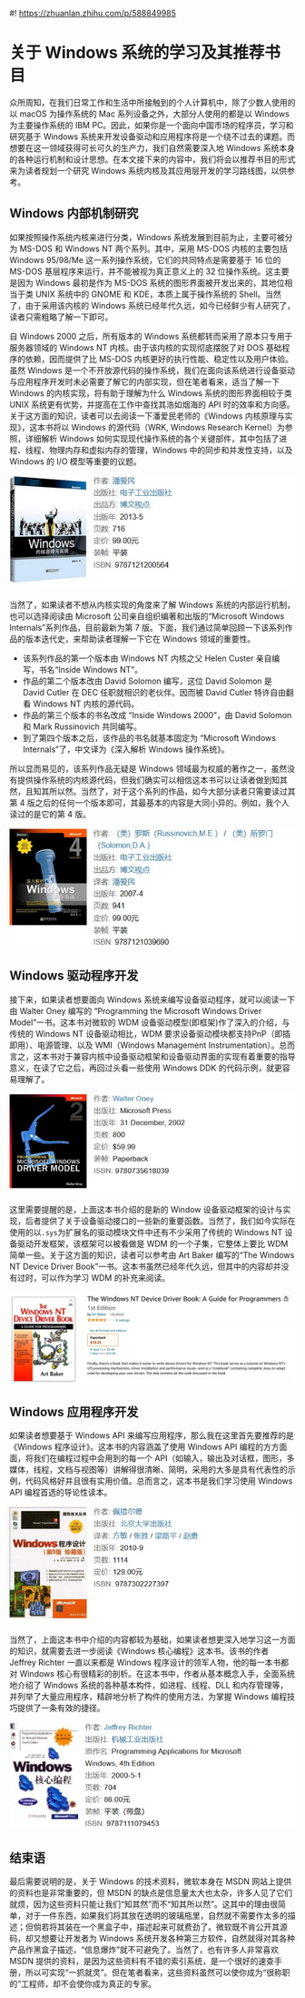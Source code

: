 #! https://zhuanlan.zhihu.com/p/588849985
# 关于 Windows 系统的学习及其推荐书目

众所周知，在我们日常工作和生活中所接触到的个人计算机中，除了少数人使用的以 macOS 为操作系统的 Mac 系列设备之外，大部分人使用的都是以 Windows 为主要操作系统的 IBM PC。因此，如果你是一个面向中国市场的程序员，学习和研究基于 Windows 系统来开发设备驱动和应用程序将是一个绕不过去的课题。而想要在这一领域获得可长可久的生产力，我们自然需要深入地 Windows 系统本身的各种运行机制和设计思想。在本文接下来的内容中，我们将会以推荐书目的形式来为读者规划一个研究 Windows 系统内核及其应用层开发的学习路线图，以供参考。

## Windows 内部机制研究

如果按照操作系统内核来进行分类，Windows 系统发展到目前为止，主要可被分为 MS-DOS 和 Windows NT 两个系列。其中，采用 MS-DOS 内核的主要包括 Windows 95/98/Me 这一系列操作系统，它们的共同特点是需要基于 16 位的 MS-DOS 基层程序来运行，并不能被视为真正意义上的 32 位操作系统。这主要是因为 Windows 最初是作为 MS-DOS 系统的图形界面被开发出来的，其地位相当于类 UNIX 系统中的 GNOME 和 KDE，本质上属于操作系统的 Shell。当然了，由于采用该内核的 Windows 系统已经年代久远，如今已经鲜少有人研究了，读者只需粗略了解一下即可。

自 Windows 2000 之后，所有版本的 Windows 系统都转而采用了原本只专用于服务器领域的 Windows NT 内核。由于该内核的实现彻底摆脱了对 DOS 基础程序的依赖，因而提供了比 MS-DOS 内核更好的执行性能、稳定性以及用户体验。虽然 Windows 是一个不开放源代码的操作系统，我们在面向该系统进行设备驱动与应用程序开发时未必需要了解它的内部实现，但在笔者看来，适当了解一下 Windows 的内核实现，将有助于理解为什么 Windows 系统的图形界面相较于类 UNIX 系统更有优势，并提高在工作中查找其浩如烟海的 API 时的效率和方向感。关于这方面的知识，读者可以去阅读一下潘爱民老师的《Windows 内核原理与实现》，这本书将以 Windows 的源代码（WRK, Windows Research Kernel）为参照，详细解析 Windows 如何实现现代操作系统的各个关键部件，其中包括了进程、线程、物理内存和虚拟内存的管理，Windows 中的同步和并发性支持，以及Windows 的 I/O 模型等重要的议题。

![《Windows 内核原理与实现》](./img/1-1.jpg)

当然了，如果读者不想从内核实现的角度来了解 Windows 系统的内部运行机制，也可以选择阅读由 Microsoft 公司亲自组织编著和出版的“Microsoft Windows Internals”系列作品，目前最新为第 7 版。下面，我们通过简单回顾一下该系列作品的版本迭代史，来帮助读者理解一下它在 Windows 领域的重要性。

- 该系列作品的第一个版本由 Windows NT 内核之父 Helen Custer 亲自编写，书名“Inside Windows NT”。
- 作品的第二个版本改由 David Solomon 编写，这位 David Solomon 是 David Cutler 在 DEC 任职就相识的老伙伴。因而被 David Cutler 特许自由翻看 Windows NT 内核的源代码。
- 作品的第三个版本的书名改成 “Inside Windows 2000”，由 David Solomon 和 Mark Russinovich 共同编写。
- 到了第四个版本之后，该作品的书名就基本固定为 “Microsoft Windows Internals”了，中文译为《深入解析 Windows 操作系统》。

所以显而易见的，该系列作品无疑是 Windows 领域最为权威的著作之一，虽然没有提供操作系统的内核源代码，但我们确实可以相信这本书可以让读者做到知其然，且知其所以然。当然了，对于这个系列的作品，如今大部分读者只需要读过其第 4 版之后的任何一个版本即可，其最基本的内容是大同小异的。例如，我个人读过的是它的第 4 版。

![《深入解析 Windows 操作系统》](./img/1-2.jpg)

## Windows 驱动程序开发

接下来，如果读者想要面向 Windows 系统来编写设备驱动程序，就可以阅读一下由 Walter Oney 编写的 “Programming the Microsoft Windows Driver Model”一书。这本书对微软的 WDM 设备驱动模型(即框架)作了深入的介绍，与传统的 Windows NT 设备驱动相比，WDM 要求设备驱动模块都支持PnP（即插即用）、电源管理、以及 WMI（Windows Management Instrumentation）。总而言之，这本书对于兼容内核中设备驱动框架和设备驱动界面的实现有着重要的指导意义，在读了它之后，再回过头看一些使用 Windows DDK 的代码示例，就更容易理解了。

![《Programming the Microsoft Windows Driver Model》](./img/1-3.jpg)

这里需要提醒的是，上面这本书介绍的是新的 Window 设备驱动框架的设计与实现，后者提供了关于设备驱动接口的一些新的重要函数。当然了，我们如今实际在使用的以`.sys`为扩展名的驱动模块文件中还有不少采用了传统的 Windows NT 设备驱动开发框架，该框架可以被看做是 WDM 的一个子集，它整体上要比 WDM 简单一些。关于这方面的知识，读者可以参考由 Art Baker 编写的“The Windows NT Device Driver Book”一书。这本书虽然已经年代久远，但其中的内容却并没有过时，可以作为学习 WDM 的补充来阅读。

![《The Windows NT Device Driver Book》](./img/1-4.jpg)

## Windows 应用程序开发

如果读者想要基于 Windows API 来编写应用程序，那么我在这里首先要推荐的是《Windows 程序设计》。这本书的内容涵盖了使用 Windows API 编程的方方面面，将我们在编程过程中会用到的每一个 API（如输入，输出及对话框，图形，多媒体，线程，文档与视图等）讲解得很清晰、简明，采用的大多是具有代表性的示例，代码风格好并且很有实用价值。总而言之，这本书是我们学习使用 Windows API 编程首选的导论性读本。

![《Windows 程序设计》](./img/1-5.jpg)

当然了，上面这本书中介绍的内容都较为基础，如果读者想更深入地学习这一方面的知识，就需要去进一步阅读《Windows 核心编程》这本书。该书的作者 Jeffrey Richter 一直以来都是 Windows 程序设计的领军人物，他的每一本书都对 Windows 核心有很精彩的剖析。在这本书中，作者从基本概念入手，全面系统地介绍了 Windows 系统的各种基本构件，如进程、线程、DLL 和内存管理等，并列举了大量应用程序，精辟地分析了构件的使用方法，为掌握 Windows 编程技巧提供了一条有效的捷径。

![《Windows 核心编程》](./img/1-6.jpg)

## 结束语

最后需要说明的是，关于 Windows 的技术资料，微软本身在 MSDN 网站上提供的资料也是非常重要的，但 MSDN 的缺点是信息量太大也太杂，许多人见了它们就烦，因为这些资料只能让我们“知其然”而不“知其所以然”。这其中的理由很简单，对于一件东西，如果我们将其放在透明的玻璃瓶里，自然就不需要作太多的描述；但倘若将其装在一个黑盒子中，描述起来可就费劲了。微软既不肯公开其源码，却又想要让开发者为 Windows 系统开发各种第三方软件，自然就得对其各种产品作黑盒子描述，“信息爆炸”就不可避免了。当然了，也有许多人非常喜欢 MSDN 提供的资料，是因为这些资料有不错的索引系统，是一个很好的速查手册，所以可实现“一抓就灵”。但在笔者看来，这些资料虽然可以使你成为“很称职的”工程师，却不会使你成为真正的专家。

